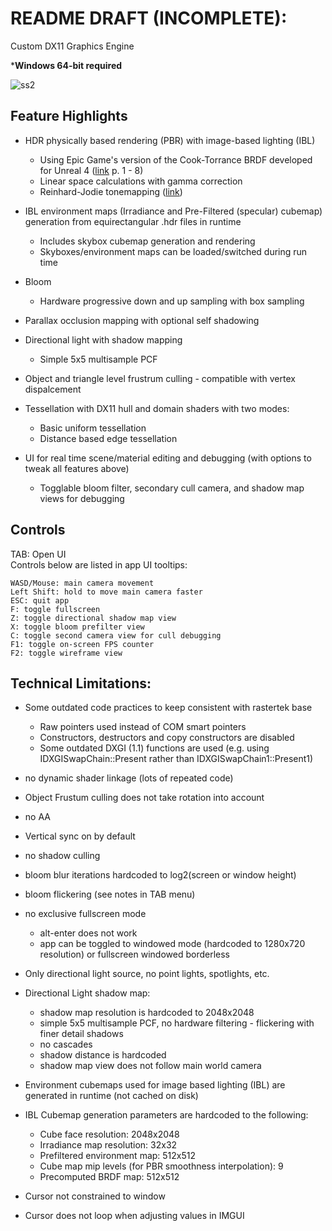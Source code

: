 # README DRAFT (INCOMPLETE):
Custom DX11 Graphics Engine

***Windows 64-bit required** 

![ss2](https://github.com/JKHYuen/DX11Engine/assets/53157428/0375ab4e-9be6-45a1-a498-8aaa90a31758)

## Feature Highlights
- HDR physically based rendering (PBR) with image-based lighting (IBL)
	- Using Epic Game's version of the Cook-Torrance BRDF developed for Unreal 4 ([link](https://cdn2.unrealengine.com/Resources/files/2013SiggraphPresentationsNotes-26915738.pdf) p. 1 - 8)
	- Linear space calculations with gamma correction
	- Reinhard-Jodie tonemapping ([link](https://64.github.io/tonemapping/#reinhard-jodie))
	
- IBL environment maps (Irradiance and Pre-Filtered (specular) cubemap) generation from equirectangular .hdr files in runtime
	- Includes skybox cubemap generation and rendering
	- Skyboxes/environment maps can be loaded/switched during run time

- Bloom
	- Hardware progressive down and up sampling with box sampling

- Parallax occlusion mapping with optional self shadowing

- Directional light with shadow mapping
	- Simple 5x5 multisample PCF

- Object and triangle level frustrum culling
        - compatible with vertex dispalcement

- Tessellation with DX11 hull and domain shaders with two modes:
	- Basic uniform tessellation
	- Distance based edge tessellation

- UI for real time scene/material editing and debugging (with options to tweak all features above)
	- Togglable bloom filter, secondary cull camera, and shadow map views for debugging

## Controls
TAB: Open UI  
Controls below are listed in app UI tooltips:     

    WASD/Mouse: main camera movement 
    Left Shift: hold to move main camera faster
    ESC: quit app
    F: toggle fullscreen
    Z: toggle directional shadow map view
    X: toggle bloom prefilter view
    C: toggle second camera view for cull debugging
    F1: toggle on-screen FPS counter
    F2: toggle wireframe view
     
## Technical Limitations:
- Some outdated code practices to keep consistent with rastertek base 
	- Raw pointers used instead of COM smart pointers
	- Constructors, destructors and copy constructors are disabled
	- Some outdated DXGI (1.1) functions are used (e.g. using IDXGISwapChain::Present rather than IDXGISwapChain1::Present1)
	
- no dynamic shader linkage (lots of repeated code)

- Object Frustum culling does not take rotation into account

- no AA

- Vertical sync on by default

- no shadow culling

- bloom blur iterations hardcoded to log2(screen or window height)
- bloom flickering (see notes in TAB menu)

- no exclusive fullscreen mode
	- alt-enter does not work
	- app can be toggled to windowed mode (hardcoded to 1280x720 resolution) or fullscreen windowed borderless

- Only directional light source, no point lights, spotlights, etc.

- Directional Light shadow map:
	- shadow map resolution is hardcoded to 2048x2048
	- simple 5x5 multisample PCF, no hardware filtering - flickering with finer detail shadows
	- no cascades
	- shadow distance is hardcoded
	- shadow map view does not follow main world camera
	
- Environment cubemaps used for image based lighting (IBL) are generated in runtime (not cached on disk)
- IBL Cubemap generation parameters are hardcoded to the following:
	- Cube face resolution: 2048x2048
	- Irradiance map resolution: 32x32
	- Prefiltered environment map: 512x512
	- Cube map mip levels (for PBR smoothness interpolation): 9
	- Precomputed BRDF map: 512x512
	
- Cursor not constrained to window
- Cursor does not loop when adjusting values in IMGUI

